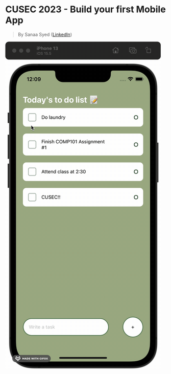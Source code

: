 # CUSEC 2023 - Build your first Mobile App
> By Sanaa Syed ([LinkedIn](https://www.linkedin.com/in/sanaasy/))


![To do list example](assets/inaction.gif)